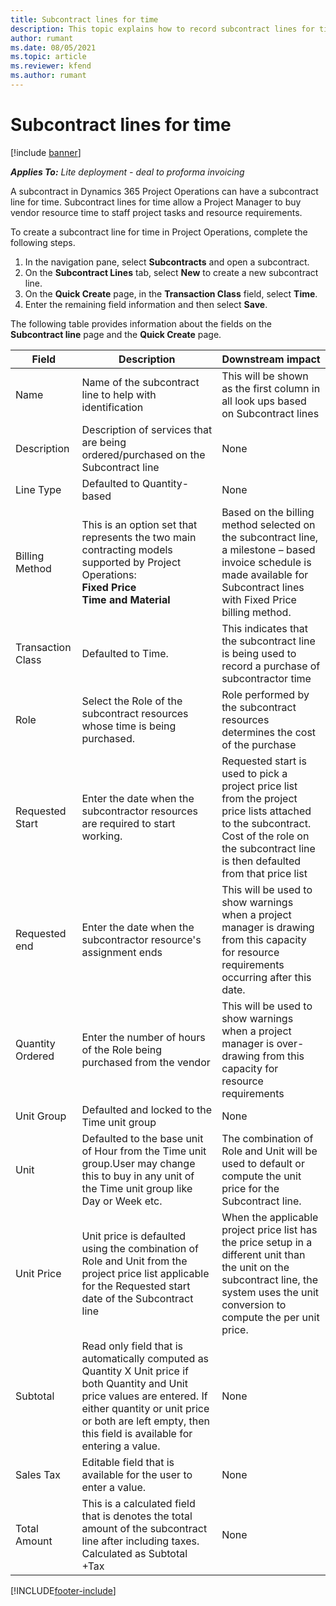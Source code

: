 ```yaml
---
title: Subcontract lines for time
description: This topic explains how to record subcontract lines for time and record the purchase of time from vendors.
author: rumant
ms.date: 08/05/2021
ms.topic: article
ms.reviewer: kfend 
ms.author: rumant
---
```


# Subcontract lines for time

[!include [banner](../../includes/dataverse-preview.md)]

_**Applies To:** Lite deployment - deal to proforma invoicing_

A subcontract in Dynamics 365 Project Operations can have a subcontract line for time. Subcontract lines for time allow a Project Manager to buy vendor resource time to staff project tasks and resource requirements.

To create a subcontract line for time in Project Operations, complete the following steps.

1. In the navigation pane, select **Subcontracts** and open a subcontract.
2. On the **Subcontract Lines** tab, select **New** to create a new subcontract line.
3. On the **Quick Create** page, in the **Transaction Class** field, select **Time**.
4. Enter the remaining field information and then select **Save**.

  The following table provides information about the fields on the **Subcontract line** page and the **Quick Create** page.

| **Field** | **Description** | **Downstream impact** |
| --- | --- | --- |
| Name | Name of the subcontract line to help with identification | This will be shown as the first column in all look ups based on Subcontract lines |
| Description | Description of services that are being ordered/purchased on the Subcontract line |None |
| Line Type | Defaulted to Quantity-based| None |
| Billing Method | This is an option set that represents the two main contracting models supported by Project Operations: </br>  **Fixed Price** </br>  **Time and Material** | Based on the billing method selected on the subcontract line, a milestone – based invoice schedule is made available for Subcontract lines with Fixed Price billing method. |
| Transaction Class | Defaulted to Time. | This indicates that the subcontract line is being used to record a purchase of subcontractor time |
| Role | Select the Role of the subcontract resources whose time is being purchased. | Role performed by the subcontract resources determines the cost of the purchase |
| Requested Start | Enter the date when the subcontractor resources are required to start working. | Requested start is used to pick a project price list from the project price lists attached to the subcontract. Cost of the role on the subcontract line is then defaulted from that price list |
| Requested end | Enter the date when the subcontractor resource's assignment ends | This will be used to show warnings when a project manager is drawing from this capacity for resource requirements occurring after this date. |
| Quantity Ordered | Enter the number of hours of the Role being purchased from the vendor | This will be used to show warnings when a project manager is over-drawing from this capacity for resource requirements |
| Unit Group | Defaulted and locked to the Time unit group | None|
| Unit | Defaulted to the base unit of Hour from the Time  unit group.User may change this to buy in any unit of the Time unit group like Day or Week etc. | The combination of Role and Unit will be used to default or compute the unit price for the Subcontract line. |
| Unit Price | Unit price is defaulted using the combination of Role and Unit from the project price list applicable for the Requested start date of the Subcontract line | When the applicable project price list has the price setup in a different unit than the unit on the subcontract line, the system uses the unit conversion to compute the per unit price. |
| Subtotal | Read only field that is automatically computed as Quantity X Unit price if both Quantity and Unit price values are entered. If either quantity or unit price or both are left empty, then this field is available for entering a value. | None|
| Sales Tax | Editable field that is available for the user to enter a value. |None |
| Total Amount | This is a calculated field that is denotes the total amount of the subcontract line after including taxes. Calculated as Subtotal +Tax |None |

[!INCLUDE[footer-include](../../includes/footer-banner.md)]
